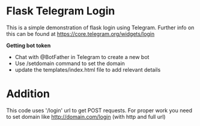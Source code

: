 # Flask Telegram Login

This is a simple demonstration of flask login using Telegram. 
Further info on this can be found at https://core.telegram.org/widgets/login

**Getting bot token**

 - Chat with @BotFather in Telegram to create a new bot
 - Use /setdomain command to set the domain
 - update the templates/index.html file to add relevant details
 
# Addition

This code uses '/login' url to get POST requests.
For proper work you need to set domain like http://domain.com/login (with http and full url)